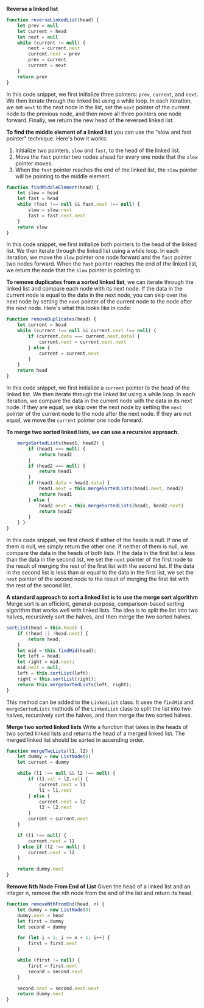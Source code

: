 **Reverse a linked list**

```javascript
function reverseLinkedList(head) {
	let prev = null
	let current = head
	let next = null
	while (current != null) {
		next = current.next
		current.next = prev
		prev = current
		current = next
	}
	return prev
}
```

In this code snippet, we first initialize three pointers: `prev`, `current`, and `next`. We then iterate through the linked list using a while loop. In each iteration, we set `next` to the next node in the list, set the `next` pointer of the current node to the previous node, and then move all three pointers one node forward. Finally, we return the new head of the reversed linked list.

**To find the middle element of a linked list**
you can use the "slow and fast pointer" technique. Here's how it works:

1. Initialize two pointers, `slow` and `fast`, to the head of the linked list.
2. Move the `fast` pointer two nodes ahead for every one node that the `slow` pointer moves.
3. When the `fast` pointer reaches the end of the linked list, the `slow` pointer will be pointing to the middle element.

```javascript
function findMiddleElement(head) {
	let slow = head
	let fast = head
	while (fast !== null && fast.next !== null) {
		slow = slow.next
		fast = fast.next.next
	}
	return slow
}
```

In this code snippet, we first initialize both pointers to the head of the linked list. We then iterate through the linked list using a while loop. In each iteration, we move the `slow` pointer one node forward and the `fast` pointer two nodes forward. When the `fast` pointer reaches the end of the linked list, we return the node that the `slow` pointer is pointing to.

**To remove duplicates from a sorted linked list**,
we can iterate through the linked list and compare each node with its next node. If the data in the current node is equal to the data in the next node, you can skip over the next node by setting the `next` pointer of the current node to the node after the next node. Here's what this looks like in code:

```javascript
function removeDuplicates(head) {
	let current = head
	while (current !== null && current.next !== null) {
		if (current.data === current.next.data) {
			current.next = current.next.next
		} else {
			current = current.next
		}
	}
	return head
}
```

In this code snippet, we first initialize a `current` pointer to the head of the linked list. We then iterate through the linked list using a while loop. In each iteration, we compare the data in the current node with the data in its next node. If they are equal, we skip over the next node by setting the `next` pointer of the current node to the node after the next node. If they are not equal, we move the `current` pointer one node forward.

**To merge two sorted linked lists, we can use a recursive approach.**

```javascript
	mergeSortedLists(head1, head2) {
		if (head1 === null) {
			return head2
		}
		if (head2 === null) {
			return head1
		}
		if (head1.data < head2.data) {
			head1.next = this.mergeSortedLists(head1.next, head2)
			return head1
		} else {
			head2.next = this.mergeSortedLists(head1, head2.next)
			return head2
		}
	} }
}
```

In this code snippet, we first check if either of the heads is null. If one of them is null, we simply return the other one. If neither of them is null, we compare the data in the heads of both lists. If the data in the first list is less than the data in the second list, we set the `next` pointer of the first node to the result of merging the rest of the first list with the second list. If the data in the second list is less than or equal to the data in the first list, we set the `next` pointer of the second node to the result of merging the first list with the rest of the second list.

**A standard approach to sort a linked list is to use the merge sort algorithm**
Merge sort is an efficient, general-purpose, comparison-based sorting algorithm that works well with linked lists. The idea is to split the list into two halves, recursively sort the halves, and then merge the two sorted halves.

```javascript
sortList(head = this.head) {
    if (!head || !head.next) {
        return head;
    }
    let mid = this.findMid(head);
    let left = head;
    let right = mid.next;
    mid.next = null;
    left = this.sortList(left);
    right = this.sortList(right);
    return this.mergeSortedLists(left, right);
}
```

This method can be added to the `LinkedList` class. It uses the `findMid` and `mergeSortedLists` methods of the `LinkedList` class to split the list into two halves, recursively sort the halves, and then merge the two sorted halves.

**Merge two sorted linked lists**
Write a function that takes in the heads of two sorted linked lists and returns the head of a merged linked list. The merged linked list should be sorted in ascending order.

```javascript
function mergeTwoLists(l1, l2) {
	let dummy = new ListNode(0)
	let current = dummy

	while (l1 !== null && l2 !== null) {
		if (l1.val < l2.val) {
			current.next = l1
			l1 = l1.next
		} else {
			current.next = l2
			l2 = l2.next
		}
		current = current.next
	}

	if (l1 !== null) {
		current.next = l1
	} else if (l2 !== null) {
		current.next = l2
	}

	return dummy.next
}
```

**Remove Nth Node From End of List**
Given the head of a linked list and an integer n, remove the nth node from the end of the list and return its head.

```javascript
function removeNthFromEnd(head, n) {
	let dummy = new ListNode(0)
	dummy.next = head
	let first = dummy
	let second = dummy

	for (let i = 1; i <= n + 1; i++) {
		first = first.next
	}

	while (first != null) {
		first = first.next
		second = second.next
	}

	second.next = second.next.next
	return dummy.next
}
```
